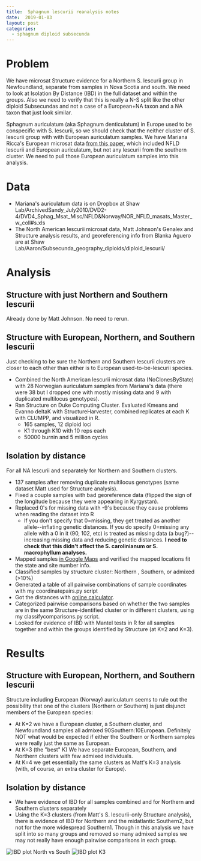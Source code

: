 ```yaml
---
title:  Sphagnum lescurii reanalysis notes
date:  2019-01-03
layout: post
categories:
  - sphagnum diploid subsecunda
---
```

# Problem

We have microsat Structure evidence for a Northern S. lescurii group in Newfoundland, separate from samples in Nova Scotia and south. We need to look at Isolation By Distance (IBD) in the full dataset and within the groups. Also we need to verify that this is really a N-S split like the other diploid Subsecundas and not a case of a European+NA taxon and a NA taxon that just look similar.

Sphagnum auriculatum (aka Sphagnum denticulatum) in Europe used to be conspecific with S. lescurii, so we should check that the neither cluster of S. lescurii group with with European auriculatum samples. We have Mariana Ricca's European microsat data [from this paper][1], which included NFLD lescurii and European auriculatum, but not any lescurii from the southern cluster.  We need to pull those European auriculatum samples into this analysis.

# Data

  * Mariana's auriculatum data is on Dropbox at Shaw Lab/ArchivedSandy_July2010/DVD2-4/DVD4_Sphag_Msat_Misc/NFLD&Norway/NOR_NFLD_masats_Master_w_coll#s.xls
  * The North American lescurii microsat data, Matt Johnson's Genalex and Structure analysis results, and georeferencing info from Blanka Aguero are at Shaw Lab/Aaron/Subsecunda_geography_diploids/diploid_lescurii/

# Analysis

## Structure with just Northern and Southern lescurii

Already done by Matt Johnson. No need to rerun.

## Structure with European, Northern, and Southern lescurii

Just checking to be sure the Northern and Southern lescurii clusters are closer to each other than either is to European used-to-be-lescurii species.
  * Combined the North American lescurii microsat data (NoClonesByState) with 28 Norwegian auriculatum samples from Mariana's data (there were 38 but I dropped one with mostly missing data and 9 with duplicated multilocus genotypes).
  * Ran Structure on Duke Computing Cluster. Evaluated Kmeans and Evanno deltaK with StructureHarvester, combined replicates at each K with CLUMPP, and visualized in R.
    * 165 samples, 12 diploid loci
    * K1 through K10 with 10 reps each
    * 50000 burnin and 5 million cycles

## Isolation by distance

For all NA lescurii and separately for Northern and Southern clusters.
  * 137 samples after removing duplicate multilocus genotypes (same dataset Matt used for Structure analysis).
  * Fixed a couple samples with bad georeference data (flipped the sign of the longitude because they were appearing in Kyrgystan).
  * Replaced 0's for missing data with -9's because they cause problems when reading the dataset into R
    * If you don't specify that 0=missing, they get treated as another allele--inflating genetic distances. If you do specify 0=missing any allele with a 0 in it (90, 102, etc) is treated as missing data (a bug?)--increasing missing data and reducing genetic distances. __I need to check that this didn't affect the S. carolinianum or S. macrophyllum analyses.__
  * Mapped samples [in Google Maps][2] and verified the mapped locations fit the state and site number info.
  * Classified samples by structure cluster: Northern , Southern, or admixed (>10%)
  * Generated a table of all pairwise combinations of sample coordinates with my coordinatepairs.py script
  * Got the distances with [online calculator][3].
  * Categorized pairwise comparisons based on whether the two samples are in the same Structure-identified cluster or in different clusters, using my classifycomparisons.py script.
  * Looked for evidence of IBD with Mantel tests in R for all samples together and within the groups identified by Structure (at K=2 and K=3).

# Results

## Structure with European, Northern, and Southern lescurii

Structure including European (Norway) auriculatum seems to rule out the possibility that one of the clusters (Northern or Southern) is just disjunct members of the European species:
  * At K=2 we have a European cluster, a Southern cluster, and Newfoundland samples all admixed 90Southern:10European. Definitely NOT what would be expected if either the Southern or Northern samples were really just the same as European.
  * At K=3 (the "best" K) We have separate European, Southern, and Northern clusters with few admixed individuals.
  * At K=4 we get essentially the same clusters as Matt's K=3 analysis (with, of course, an extra cluster for Europe).

## Isolation by distance

  * We have evidence of IBD for all samples combined and for Northern and Southern clusters separately
  * Using the K=3 clusters (from Matt's S. lescurii-only Structure analysis), there is evidence of IBD for Northern and the midatlantic Southern2, but not for the more widespread Southern1. Though in this analysis we have split into so many groups and removed so many admixed samples we may not really have enough pairwise comparisons in each group.

![IBD plot North vs South][image1]
![IBD plot K3][image2]

[1]: http://dx.doi.org/10.1016/j.ympev.2008.06.009
[2]: https://drive.google.com/open?id=1KjTkgh2dbGLXXI-XOBRJZEHmTlsTekdj&usp=sharing
[3]: https://stevemorse.org/nearest/distancebatch.html
[image1]: {{site.image_path}}S_lescurii_IBD-N_vs_S.png
[image2]: {{site.image_path}}S_lescurii_IBD-K3.png
